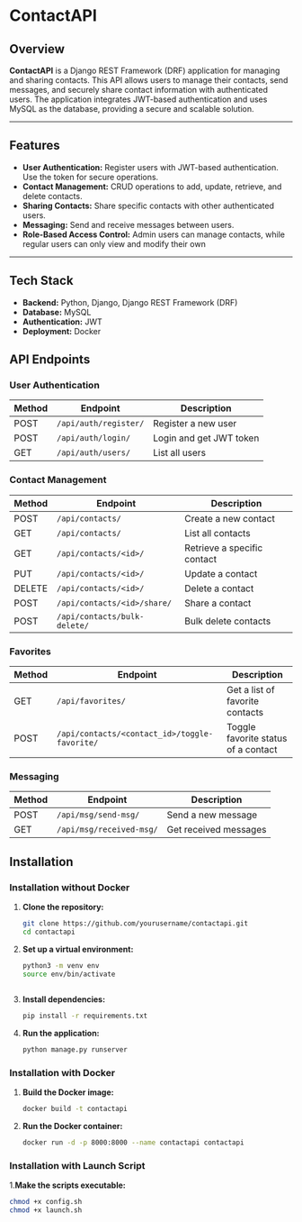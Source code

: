 # ContactAPI

## Overview
**ContactAPI** is a Django REST Framework (DRF) application for managing and sharing contacts. This API allows users to manage their contacts, send messages, and securely share contact information with authenticated users. The application integrates JWT-based authentication and uses MySQL as the database, providing a secure and scalable solution.

---

## Features
- **User Authentication:** Register users with JWT-based authentication. Use the token for secure operations.
- **Contact Management:** CRUD operations to add, update, retrieve, and delete contacts.
- **Sharing Contacts:** Share specific contacts with other authenticated users.
- **Messaging:** Send and receive messages between users.
- **Role-Based Access Control:** Admin users can manage contacts, while regular users can only view and modify their own 

---

## Tech Stack
- **Backend:** Python, Django, Django REST Framework (DRF)
- **Database:** MySQL
- **Authentication:** JWT
- **Deployment:** Docker

## API Endpoints

### **User Authentication**
| **Method** | **Endpoint**      | **Description**                 |
|------------|-------------------|---------------------------------|
| POST       | `/api/auth/register/` | Register a new user             |
| POST       | `/api/auth/login/`    | Login and get JWT token         |
| GET        | `/api/auth/users/`    | List all users                  |

### **Contact Management**
| **Method** | **Endpoint**           | **Description**                |
|------------|------------------------|--------------------------------|
| POST       | `/api/contacts/`           | Create a new contact           |
| GET        | `/api/contacts/`           | List all contacts              |
| GET        | `/api/contacts/<id>/`      | Retrieve a specific contact    |
| PUT        | `/api/contacts/<id>/`      | Update a contact               |
| DELETE     | `/api/contacts/<id>/`      | Delete a contact               |
| POST       | `/api/contacts/<id>/share/` | Share a contact              |
| POST       | `/api/contacts/bulk-delete/` | Bulk delete contacts         |

### **Favorites**
| **Method** | **Endpoint**               | **Description**                |
|------------|----------------------------|--------------------------------|
| GET        | `/api/favorites/`          | Get a list of favorite contacts|
| POST       | `/api/contacts/<contact_id>/toggle-favorite/` | Toggle favorite status of a contact |

### **Messaging**
| **Method** | **Endpoint**               | **Description**                |
|------------|----------------------------|--------------------------------|
| POST       | `/api/msg/send-msg/`       | Send a new message             |
| GET        | `/api/msg/received-msg/`   | Get received messages          |

## Installation
### Installation without Docker
   1. **Clone the repository:**
      ```bash
      git clone https://github.com/yourusername/contactapi.git
      cd contactapi
   2. **Set up a virtual environment:**
      ```bash
      python3 -m venv env
      source env/bin/activate
   
   3. **Install dependencies:**
      ```bash
      pip install -r requirements.txt
   4. **Run the application:**
      ```bash
      python manage.py runserver
### Installation with Docker
1. **Build the Docker image:**   
   ```bash
   docker build -t contactapi

2. **Run the Docker container:**
   ```bash
   docker run -d -p 8000:8000 --name contactapi contactapi

### Installation with Launch Script
1.**Make the scripts executable:**
   ```bash
   chmod +x config.sh
   chmod +x launch.sh

